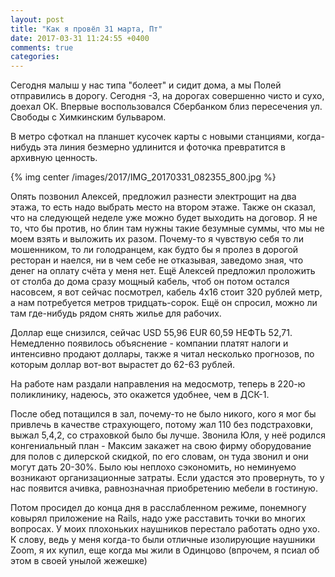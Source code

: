 ```yaml
---
layout: post
title: "Как я провёл 31 марта, Пт"
date: 2017-03-31 11:24:55 +0400
comments: true
categories: 
---
```

Сегодня малыш у нас типа "болеет" и сидит дома, а мы Полей отправились в дорогу. Сегодня -3, на дорогах совершенно чисто и сухо, доехал ОК. Впервые воспользовался Сбербанком близ пересечения ул. Свободы с Химкинским бульваром.

В метро сфоткал на планшет кусочек карты с новыми станциями, когда-нибудь эта линия безмерно удлинится и фоточка превратится в архивную ценность.

{% img center /images/2017/IMG_20170331_082355_800.jpg %}

Опять позвонил Алексей, предложил разнести электрощит на два этажа, то есть надо выбрать место на втором этаже. Также он сказал, что на следующей неделе уже можно будет выходить на договор. Я не то, что бы против, но блин там нужны такие безумные суммы, что мы не моем взять и выложить их разом. Почему-то я чувствую себя то ли мошенником, то ли голодранцем, как будто бы я пролез в дорогой ресторан и наелся, ни в чем себе не отказывая, заведомо зная, что денег на оплату счёта у меня нет. Ещё Алексей предложил проложить от столба до дома сразу мощный кабель, чтоб он потом остался насовсем, я вот сейчас посмотрел, кабель 4х16 стоит 320 рублей метр, а нам потребуется метров тридцать-сорок. Ещё он спросил, можно ли там где-нибудь рядом снять жилье для рабочих.

Доллар еще снизился, сейчас USD 55,96 EUR 60,59 НЕФТЬ 52,71. Немедленно появилось объяснение - компании платят налоги и интенсивно продают доллары, также я читал несколько прогнозов, по которым доллар вот-вот вырастет до 62-63 рублей.

На работе нам раздали направления на медосмотр, теперь в 220-ю поликлинику, надеюсь, это окажется удобнее, чем в ДСК-1.

После обед потащился в зал, почему-то не было никого, кого я мог бы привлечь в качестве страхующего, потому жал 110 без подстраховки, выжал 5,4,2, со страховкой было бы лучше. Звонила Юля, у неё родился конгениальный план - Максим закажет на свою фирму оборудование для полов с дилерской скидкой, по его словам, он туда звонил и они могут дать 20-30%. Было юы неплохо сэкономить, но неминуемо возникают организационные затраты. Если удастся это провернуть, то у нас появится ачивка, равнозначная приобретению мебели в гостиную.

Потом просидел до конца дня в расслабленном режиме, понемногу ковырял приложение на Rails, надо уже расставить точки во многих вопросах. У моих плохоньких наушников перестало работать одно ухо. К слову, ведь у меня когда-то были отличные изолирующие наушники Zoom, я их купил, еще когда мы жили в Одинцово (впрочем, я псиал об этом в своей унылой жежешке)